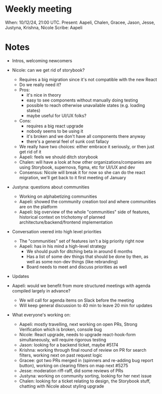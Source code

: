 # Weekly meeting

When: 10/12/24, 21:00 UTC.
Present: Aapeli, Chalen, Gracee, Jason, Jesse, Justyna, Krishna, Nicole
Scribe: Aapeli

# Notes

* Intros, welcoming newcomers
* Nicole: can we get rid of storybook?
  - Requires a big migration since it's not compatible with the new React
  - Do we really need it?
  - Pros:
    - it's nice in theory
    - easy to see components without manually doing testing
    - possible to reach otherwise unavailable states (e.g. loading states)
    - maybe useful for UI/UX folks?
  - Cons:
    - requires a big react upgrade
    - nobody seems to be using it
    - it's broken and we don't have all components there anyway
    - there's a general feel of sunk cost fallacy
  - We really have two choices: either embrace it seriously, or then just get rid of it
  - Aapeli: feels we should ditch storybook
  - Chalen: will have a look at how other organizations/companies are using Storybook, supernova, figma, etc for UI/UX and dev 
  - Consensus: Nicole will break it for now so she can do the react migration, we'll get back to it first meeting of January
* Justyna: questions about communities
  - Working on alphabetizing communities
  - Aapeli: showed the community creation tool and where communities are on the platform
  - Aapeli: big overview of the whole "communities" side of features, historical context on trichotomy of planned architecture/backend/frontend implementation
* Conversation veered into high level priorities
  - The "communities" set of features isn't a big priority right now
  - Aapeli: has in his mind a high-level strategy
    - We should push for ditching beta in around 6 months
    - Has a list of some dev things that should be done by then, as well as some non-dev things (like rebranding)
    - Board needs to meet and discuss priorities as well
* Updates
* Aapeli: would we benefit from more structured meetings with agenda compiled largely in advance?
  - We will call for agenda items on Slack before the meeting
  - Will keep general discussion to 40 min to leave 20 min for updates

* What everyone's working on:
  - Aapeli: mostly travelling, next working on open PRs, Strong Verification which is broken, console bug
  - Nicole: React upgrade, needs to upgrade react-hook-form simultaneously, will require rigorous testing
  - Jason: looking for a backend ticket, maybe #5174
  - Krishna: working through final round of review on PR for search filters, working next on past request logic
  - Gracee: got two PRs merged in (spinners and re-adding bug report button), working on clearing filters on map next #5275
  - Jesse: moderation riff-raff, did some reviews of PRs
  - Justyna: working on community sorting, looking for her next issue
  - Chalen: looking for a ticket relating to design, the Storybook stuff, chatting with Nicole about styling upgrade
